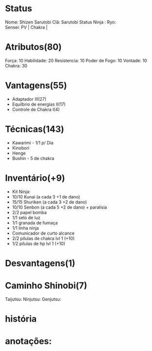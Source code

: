 # Status
Nome:  Shizen Sarutobi
Clã:  Sarutobi
Status Ninja : 
Ryo:  
Sensei: 
PV | 
Chakra | 

# Atributos(80)
Força: 10
Habilidade: 20
Resistencia: 10
Poder de Fogo: 10
Vontade: 10
Chakra: 30


# Vantagens(55)
- Adaptador III(27)
- Equilbrio de energias II(17)
- Controle de Chakra I(4)




# Técnicas(143)
- Kawarimi - 1/1 p/ Dia
- Kinobori
- Henge
- Bushin - 5 de chakra

# Inventário(+9)
- Kit Ninja:
 - 10/10 Kunai (a cada 3 +1 de dano)
 - 15/15 Shuriken (a cada 3 +2 de dano)
 - 10/10 Senbon (a cada 5 +2 de dano) + paralisia
 - 2/2 papel bomba
 - 1/1 selo de luz
 - 1/1 granada de fumaça
 - 1/1 linha ninja
 - Comunicador de curto alcance
 - 2/2 pílulas de chakra lvl 1 (+10)
 - 1/2 pílulas de hp lvl 1 (+10)



# Desvantagens(1)


# Caminho Shinobi(7) 
Taijutsu: 
Ninjutsu: 
Genjutsu: 

# história

# anotações:
